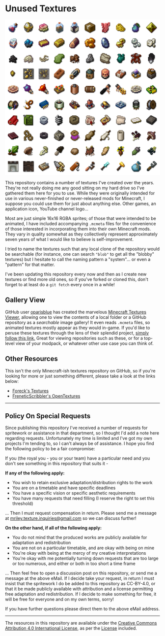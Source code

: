 # Unused Textures

![Sample](samples.png)

This repository contains a number of textures I've created over the years. They're not really doing me any good sitting on my hard drive so I've gathered them here for you to use. While they were originally intended for use in various never-finished or never-released mods for Minecraft, I suppose you could use them for just about anything else. Other games, an application icon, YouTube channel logo...

Most are just simple 16x16 RGBA sprites; of those that were intended to be animated, I have included accompanying `.mcmeta` files for the convenience of those interested in incorporating them into their own Minecraft mods. They vary in quality somewhat as they collectively represent approximately seven years of what I would like to believe is self-improvement.

I tried to name the textures such that any local clone of the repository would be searchable (for instance, one can search `"blob"` to get all the "blobby" textures) but I hesitate to call the naming pattern a "system"... or even a "pattern" for that matter.

I've been updating this repository every now and then as I create new textures or find more old ones, so if you've forked or cloned this, don't forget to at least do a `git fetch` every once in a while!

## Gallery View
GitHub user [oparisblue](https://github.com/oparisblue) has created the marvelous [Minecraft Textures Viewer](https://github.com/oparisblue/minecraft-textures-viewer), allowing one to view the contents of a local folder or a GitHub repository as a *searchable* image gallery! It even reads `.mcmeta` files, so animated textures mostly appear as they would in-game. If you'd like to peruse these textures through the lens of their splendid project, [simply follow this link.](https://oparisblue.github.io/minecraft-textures-viewer/#github/malcolmriley/unused-textures/master) Great for viewing repositories such as these, or for a top-level view of your modpack, or whatever other use case you can think of.

## Other Resources
This isn't the only Minecraft-ish textures repository on GitHub, so if you're looking for more or just something different, please take a look at the links below:

- [Foreck's Textures](https://github.com/Foreck1/foreck-textures)
- [FreneticScribbler's OpenTextures](https://github.com/FreneticScribbler/OpenTextures)

---
## Policy On Special Requests
Since publishing this repository I've received a number of requests for spritework or assistance in that department, so I thought I'd add a note here regarding requests. Unfortunately my time is limited and I've got my own projects I'm tending to, so I can't always be of assistance. I hope you find the following policy to be a fair compromise:

If you (the royal you - you or your team) have a particular need and you don't see something in this repository that suits it -

**If any of the following apply:**
- You wish to retain exclusive adaptation/distribution rights to the work
- You are on a timetable and have specific deadlines
- You have a specific vision or specific aesthetic requirements
- You have many requests that need filling (I reserve the right to set this threshold)

... Then I must request compensation in return. Please send me a message at mriley.texture.inquiries@gmail.com so we can discuss further!

**On the other hand, if all of the following apply:**
- You do not mind that the produced works are publicly available for adaptation and redistribution
- You are not on a particular timetable, and are okay with being on mine
- You're okay with being at the mercy of my creative interpretations
- You're okay with me potentially turning down requests that are too large or too numerous, and either or both in too short a time frame

... Then feel free to open a discussion post on this repository, or send me a message at the above eMail. If I decide take your request, in return I must insist that the spritework I do be added to this repository as CC-BY-4.0, or that it be made publicly available with attribution and a license permitting free adaptation and redistribution. If I decide to make something for free, it will be free for everyone and on my own terms, sorry!

If you have further questions please direct them to the above eMail address.

---
The resources in this repository are available under the [Creative Commons Attribution 4.0 International License](https://creativecommons.org/licenses/by/4.0/), as per the [License](LICENSE) included.
